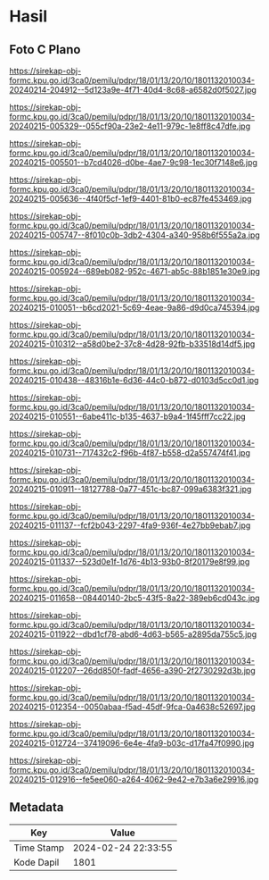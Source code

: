 # Hasil

## Foto C Plano

https://sirekap-obj-formc.kpu.go.id/3ca0/pemilu/pdpr/18/01/13/20/10/1801132010034-20240214-204912--5d123a9e-4f71-40d4-8c68-a6582d0f5027.jpg

https://sirekap-obj-formc.kpu.go.id/3ca0/pemilu/pdpr/18/01/13/20/10/1801132010034-20240215-005329--055cf90a-23e2-4e11-979c-1e8ff8c47dfe.jpg

https://sirekap-obj-formc.kpu.go.id/3ca0/pemilu/pdpr/18/01/13/20/10/1801132010034-20240215-005501--b7cd4026-d0be-4ae7-9c98-1ec30f7148e6.jpg

https://sirekap-obj-formc.kpu.go.id/3ca0/pemilu/pdpr/18/01/13/20/10/1801132010034-20240215-005636--4f40f5cf-1ef9-4401-81b0-ec87fe453469.jpg

https://sirekap-obj-formc.kpu.go.id/3ca0/pemilu/pdpr/18/01/13/20/10/1801132010034-20240215-005747--8f010c0b-3db2-4304-a340-958b6f555a2a.jpg

https://sirekap-obj-formc.kpu.go.id/3ca0/pemilu/pdpr/18/01/13/20/10/1801132010034-20240215-005924--689eb082-952c-4671-ab5c-88b1851e30e9.jpg

https://sirekap-obj-formc.kpu.go.id/3ca0/pemilu/pdpr/18/01/13/20/10/1801132010034-20240215-010051--b6cd2021-5c69-4eae-9a86-d9d0ca745394.jpg

https://sirekap-obj-formc.kpu.go.id/3ca0/pemilu/pdpr/18/01/13/20/10/1801132010034-20240215-010312--a58d0be2-37c8-4d28-92fb-b33518d14df5.jpg

https://sirekap-obj-formc.kpu.go.id/3ca0/pemilu/pdpr/18/01/13/20/10/1801132010034-20240215-010438--48316b1e-6d36-44c0-b872-d0103d5cc0d1.jpg

https://sirekap-obj-formc.kpu.go.id/3ca0/pemilu/pdpr/18/01/13/20/10/1801132010034-20240215-010551--6abe411c-b135-4637-b9a4-1f45fff7cc22.jpg

https://sirekap-obj-formc.kpu.go.id/3ca0/pemilu/pdpr/18/01/13/20/10/1801132010034-20240215-010731--717432c2-f96b-4f87-b558-d2a557474f41.jpg

https://sirekap-obj-formc.kpu.go.id/3ca0/pemilu/pdpr/18/01/13/20/10/1801132010034-20240215-010911--18127788-0a77-451c-bc87-099a6383f321.jpg

https://sirekap-obj-formc.kpu.go.id/3ca0/pemilu/pdpr/18/01/13/20/10/1801132010034-20240215-011137--fcf2b043-2297-4fa9-936f-4e27bb9ebab7.jpg

https://sirekap-obj-formc.kpu.go.id/3ca0/pemilu/pdpr/18/01/13/20/10/1801132010034-20240215-011337--523d0e1f-1d76-4b13-93b0-8f20179e8f99.jpg

https://sirekap-obj-formc.kpu.go.id/3ca0/pemilu/pdpr/18/01/13/20/10/1801132010034-20240215-011658--08440140-2bc5-43f5-8a22-389eb6cd043c.jpg

https://sirekap-obj-formc.kpu.go.id/3ca0/pemilu/pdpr/18/01/13/20/10/1801132010034-20240215-011922--dbd1cf78-abd6-4d63-b565-a2895da755c5.jpg

https://sirekap-obj-formc.kpu.go.id/3ca0/pemilu/pdpr/18/01/13/20/10/1801132010034-20240215-012207--26dd850f-fadf-4656-a390-2f2730292d3b.jpg

https://sirekap-obj-formc.kpu.go.id/3ca0/pemilu/pdpr/18/01/13/20/10/1801132010034-20240215-012354--0050abaa-f5ad-45df-9fca-0a4638c52697.jpg

https://sirekap-obj-formc.kpu.go.id/3ca0/pemilu/pdpr/18/01/13/20/10/1801132010034-20240215-012724--37419096-6e4e-4fa9-b03c-d17fa47f0990.jpg

https://sirekap-obj-formc.kpu.go.id/3ca0/pemilu/pdpr/18/01/13/20/10/1801132010034-20240215-012916--fe5ee060-a264-4062-9e42-e7b3a6e29916.jpg


## Metadata

| Key        | Value               |
| ---------- | ------------------- |
| Time Stamp | 2024-02-24 22:33:55 |
| Kode Dapil | 1801                |



